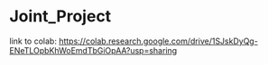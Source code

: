 # Joint_Project
link to colab:
https://colab.research.google.com/drive/1SJskDyQg-ENeTLOpbKhWoEmdTbGiOpAA?usp=sharing
